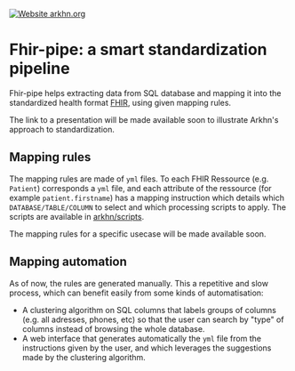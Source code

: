[![Website arkhn.org](https://img.shields.io/website-up-down-green-red/https/arkhn.org.svg)](http://arkhn.org/)

# Fhir-pipe: a smart standardization pipeline

Fhir-pipe helps extracting data from SQL database and mapping it into the standardized health format [FHIR](https://www.hl7.org/fhir/), using given mapping rules.

The link to a presentation will be made available soon to illustrate Arkhn's approach to standardization.

## Mapping rules

The mapping rules are made of `yml` files. To each FHIR Ressource (e.g. `Patient`) corresponds a `yml` file, and each attribute of the ressource (for example `patient.firstname`) has a mapping instruction which details which `DATABASE/TABLE/COLUMN` to select and which processing scripts to apply. The scripts are available in [arkhn/scripts](https://github.com/arkhn/fhir-pipe/tree/master/arkhn/scripts).

The mapping rules for a specific usecase will be made available soon.

## Mapping automation

As of now, the rules are generated manually. This a repetitive and slow process, which can benefit easily from some kinds of automatisation:

* A clustering algorithm on SQL columns that labels groups of columns (e.g. all adresses, phones, etc) so that the user can search by "type" of columns instead of browsing the whole database.
* A web interface that generates automatically the `yml` file from the instructions given by the user, and which leverages the suggestions made by the clustering algorithm.

